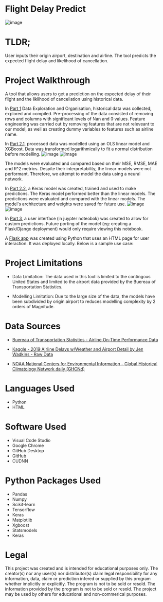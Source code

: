 # Flight Delay Predict

![image](https://user-images.githubusercontent.com/59853149/232960546-57ccabb8-4da3-4524-8f29-260d28002c1d.png)

# TLDR;

User inputs their origin airport, destination and airline. The tool predicts the expected flight delay and likelihood of cancellation.

# Project Walkthrough
A tool that allows users to get a prediction on the expected delay of their flight and the liklihood of cancellation using historical data. 

In [Part 1](https://github.com/eliaabumanneh/Flight_Delay_Predict/blob/main/bin/Part_1_Data_Processing.ipynb) Data Exploration and Organisation, historical data was collected, explored and compiled. Pre-processing of the data consisted of removing rows and columns with significant levels of Nan and 0 values. Feature engineering was carried out by removing features that are not releveant to our model, as well as creating dummy variables to features such as airline name. 


In [Part 2.1](https://github.com/eliaabumanneh/Flight_Delay_Predict/blob/main/bin/Part_2.1_Modelling_Linear.ipynb), processed data was modelled using an OLS linear model and XGBoost. Data was transformed logarithmically to fit a normal distribution before modelling.
![image](https://user-images.githubusercontent.com/59853149/233200473-6287324a-a4f6-46f6-97db-dea9b0d68f5d.png)
![image](https://user-images.githubusercontent.com/59853149/233200580-72ae10f0-59de-4d8d-9119-1bfe30f1af95.png)


The models were evaluated and compared based on their MSE, RMSE, MAE and R^2 metrics. Despite their interpretability, the linear models were not performant. Therefore, we attempt to model the data using a neural network.

In [Part 2.2](https://github.com/eliaabumanneh/Flight_Delay_Predict/blob/main/bin/Part_2.2_Keras_Modelling-No-Clipping-No-Weather.ipynb), a Keras model was created, trained and used to make predictions. The Keras model performed better than the linear models. The predictions were evaluated and compared with the linear models. The model's architecture and weights were saved for future use. 
![image](https://user-images.githubusercontent.com/59853149/233199863-4e9303d9-bd8e-4ced-ae39-2c69e8b2d9e7.png)
![image](https://user-images.githubusercontent.com/59853149/233201100-9bcf824a-8a22-4d4a-b371-f594c9d8fa87.png)





In [Part 3](https://github.com/eliaabumanneh/Flight_Delay_Predict/blob/main/bin/Part_3_User_interface.ipynb), a user interface (in juypter noteobok) was created to allow for custom predictions. Future porting of the model (eg: creating a Flask/Django deployment) would only require viewing this notebook. 

A [Flask app](https://github.com/eliaabumanneh/Flight_Delay_Predict/blob/main/production/app.py) was created using Python that uses an HTML page for user interaction. It was deployed locally. Below is a sample use case: 





# Project Limitations
* Data Limitation: The data used in this tool is limited to the contingous United States and limited to the airport data provided by the Buereau of Transportation Statistics. 

* Modelling Limitation: Due to the large size of the data, the models have been subdivided by origin airport to reduces modelling complexity by 2 orders of Magnitude. 

# Data Sources
* [Buereau of Transportation Statistics - Airline On-Time Performance Data](https://www.transtats.bts.gov/Tables.asp?QO_VQ=EFD&QO_anzr=Nv4yv0r%FDb0-gvzr%FDcr4s14zn0pr%FDQn6n&QO_fu146_anzr=b0-gvzr) 
* [Kaggle - 2019 Airline Delays w/Weather and Airport Detail by Jen Wadkins -  Raw Data](https://www.kaggle.com/datasets/threnjen/2019-airline-delays-and-cancellations)

* [NOAA National Centers for Environmental Information - Global Historical Climatology Network daily (GHCNd) ](https://noaa-ghcn-pds.s3.amazonaws.com/index.html#csv/by_year/)

# Languages Used
* Python
* HTML

# Software Used
* Visual Code Studio
* Google Chrome
* GitHub Desktop
* GitHub
* CUDNN

# Python Packages Used
* Pandas
* Numpy
* Scikit-learn
* Tensorflow 
* Keras
* Matplotlib
* Xgboost
* Statsmodels
* Keras

# Legal

This project was created and is intended for educational purposes only. The creator(s) nor any user(s) nor distributor(s) claim legal responsibility for any information, data, claim or prediction infered or supplied by this program whether implicitly or explicitly. The program is not to be sold or resold. The information provided by the program is not to be sold or resold. The project may be used by others for educational and non-commerical purposes. 
